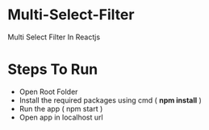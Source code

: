 # Multi-Select-Filter
Multi Select Filter In Reactjs

# Steps To Run
- Open Root Folder
- Install the required packages using cmd ( <b>npm install</b> )
- Run the app ( npm start )
- Open app in localhost url
